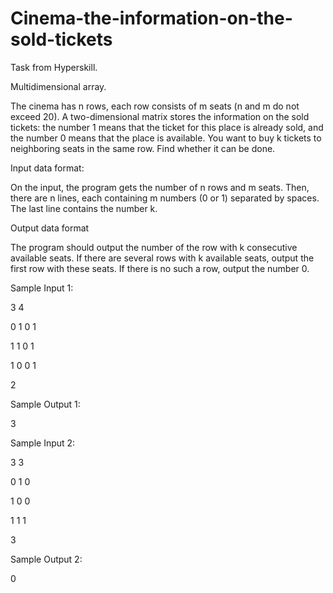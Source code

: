 # Cinema-the-information-on-the-sold-tickets

Task from Hyperskill.

Multidimensional array.

The cinema has n rows, each row consists of m seats (n and m do not exceed 20). A two-dimensional matrix stores the information on the sold tickets: the number 1 means that the ticket for this place is already sold, and the number 0 means that the place is available. You want to buy k tickets to neighboring seats in the same row. Find whether it can be done.

Input data format:

On the input, the program gets the number of n rows and m seats. Then, there are n lines, each containing m numbers (0 or 1) separated by spaces. The last line contains the number k.

Output data format

The program should output the number of the row with k consecutive available seats. If there are several rows with k available seats, output the first row with these seats. If there is no such a row, output the number 0.

 Sample Input 1:

3 4

0 1 0 1

1 1 0 1

1 0 0 1

2

Sample Output 1:

3

Sample Input 2:

3 3

0 1 0

1 0 0

1 1 1

3

Sample Output 2:

0
